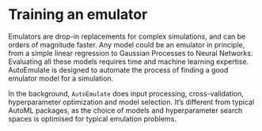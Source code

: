 # Training an emulator

Emulators are drop-in replacements for complex simulations, and can be orders of magnitude faster. Any model could be an emulator in principle, from a simple linear regression to Gaussian Processes to Neural Networks. Evaluating all these models requires time and machine learning expertise. AutoEmulate is designed to automate the process of finding a good emulator model for a simulation.

In the background, `AutoEmulate` does input processing, cross-validation, hyperparameter optimization and model selection. It’s different from typical AutoML packages, as the choice of models and hyperparameter search spaces is optimised for typical emulation problems.